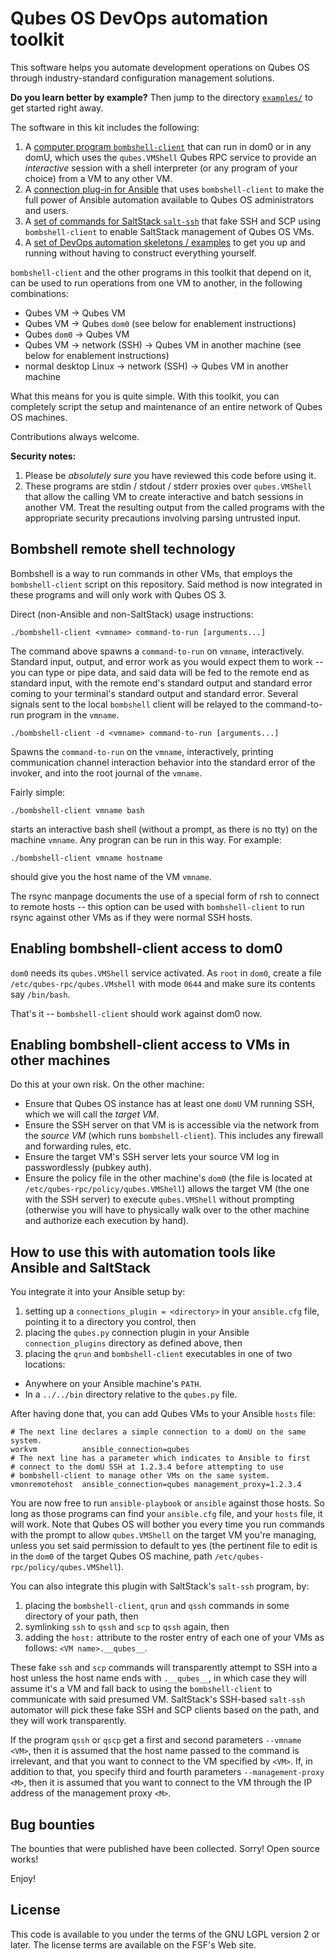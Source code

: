 Qubes OS DevOps automation toolkit
==================================

This software helps you automate development operations on Qubes OS through
industry-standard configuration management solutions.

**Do you learn better by example?**  Then jump to the directory
[`examples/`](examples/) to  get started right away.

The software in this kit includes the following:

1. A [computer program `bombshell-client`](./bin/bombshell-client) that can run in dom0 or
   in any domU, which uses the `qubes.VMShell` Qubes RPC service
   to provide an *interactive* session with a shell interpreter
   (or any program of your choice) from a VM to any other VM.
2. A [connection plug-in for Ansible](./ansible/connection_plugins/qubes.py)
   that uses `bombshell-client` to make the full power of Ansible automation
   available to Qubes OS administrators and users.
3. A [set of commands for SaltStack `salt-ssh`](./bin/) that fake SSH
   and SCP using `bombshell-client` to enable SaltStack management
   of Qubes OS VMs.
4. A [set of DevOps automation skeletons / examples](./examples/) to get you up and
   running without having to construct everything yourself.

`bombshell-client` and the other programs in this toolkit that
depend on it, can be used to run operations from one VM to another,
in the following combinations:

* Qubes VM  -> Qubes VM
* Qubes VM -> Qubes `dom0` (see below for enablement instructions)
* Qubes `dom0` -> Qubes VM
* Qubes VM -> network (SSH) -> Qubes VM in another machine (see below for
   enablement instructions)
* normal desktop Linux -> network (SSH) -> Qubes VM in another machine

What this means for you is quite simple.  With this toolkit, you can completely
script the setup and maintenance of an entire network of Qubes OS machines.

Contributions always welcome.

**Security notes:**

1. Please be *absolutely sure* you have reviewed this code before using it.
2. These programs are stdin / stdout / stderr proxies over `qubes.VMShell`
   that allow the calling VM to create interactive and batch sessions in
   another VM.  Treat the resulting output from the called programs with
   the appropriate security precautions involving parsing untrusted input.

Bombshell remote shell technology
---------------------------------

Bombshell is a way to run commands in other VMs, that employs the `bombshell-client` script on this repository.  Said method is now integrated in these programs and will only work with Qubes OS 3.

Direct (non-Ansible and non-SaltStack) usage instructions:

    ./bombshell-client <vmname> command-to-run [arguments...]

The command above spawns a `command-to-run` on `vmname`, interactively.  Standard input, output, and error work as you would expect them to work -- you can type or pipe data, and said data will be fed to the remote end as standard input, with the remote end's standard output and standard error coming to your terminal's standard output and standard error.  Several signals sent to the local `bombshell` client will be relayed to the command-to-run program in the `vmname`.

    ./bombshell-client -d <vmname> command-to-run [arguments...]

Spawns the `command-to-run` on the `vmname`, interactively, printing communication channel interaction behavior into the standard error of the invoker, and into the root journal of the `vmname`.

Fairly simple:

    ./bombshell-client vmname bash

starts an interactive bash shell (without a prompt, as there is no tty)
on the machine `vmname`.  Any progran can be run in this way.  For
example:

    ./bombshell-client vmname hostname

should give you the host name of the VM `vmname`.

The rsync manpage documents the use of a special form of rsh to connect
to remote hosts -- this option can be used with `bombshell-client`
to run rsync against other VMs as if they were normal SSH hosts.

Enabling bombshell-client access to dom0
----------------------------------------

`dom0` needs its `qubes.VMShell` service activated.  As `root` in `dom0`,
create a file `/etc/qubes-rpc/qubes.VMshell` with mode `0644` and make
sure its contents say `/bin/bash`.

That's it -- `bombshell-client` should work against dom0 now.

Enabling bombshell-client access to VMs in other machines
---------------------------------------------------------

Do this at your own risk.  On the other machine:

* Ensure that Qubes OS instance has at least one `domU` VM running SSH, which
   we will call the *target VM*.
* Ensure the SSH server on that VM is is accessible via the network from the
   *source VM* (which runs `bombshell-client`).  This includes any firewall
   and forwarding rules, etc.
* Ensure the target VM's SSH server lets your source VM log in passwordlessly
   (pubkey auth).
* Ensure the policy file in the other machine's `dom0` (the file is located at
   `/etc/qubes-rpc/policy/qubes.VMShell`) allows  the target VM (the one
   with the SSH server) to execute `qubes.VMShell` without prompting (otherwise
   you will have to physically walk over to the other machine and authorize
   each execution by hand).

How to use this with automation tools like Ansible and SaltStack
----------------------------------------------------------------

You integrate it into your Ansible setup by:

1. setting up a `connections_plugin = <directory>` in your `ansible.cfg`
   file, pointing it to a directory you control, then
2. placing the `qubes.py` connection plugin in your Ansible
   `connection_plugins` directory as defined above, then
3. placing the `qrun` and `bombshell-client` executables in one of two
   locations:

  * Anywhere on your Ansible machine's `PATH`.
  * In a `../../bin` directory relative to the `qubes.py` file.

After having done that, you can add Qubes VMs to your Ansible `hosts` file:

```
# The next line declares a simple connection to a domU on the same system.
workvm          ansible_connection=qubes
# The next line has a parameter which indicates to Ansible to first
# connect to the domU SSH at 1.2.3.4 before attempting to use
# bombshell-client to manage other VMs on the same system.
vmonremotehost  ansible_connection=qubes management_proxy=1.2.3.4
```

You are now free to run `ansible-playbook` or `ansible` against those hosts.
So long as those programs can find your `ansible.cfg` file, and your `hosts`
file, it will work.  Note that Qubes OS will bother you every time you run
commands with the prompt to allow `qubes.VMShell` on the target VM you're
managing, unless you set said permission to default to yes (the pertinent
file to edit is in the `dom0` of the target Qubes OS machine, path
`/etc/qubes-rpc/policy/qubes.VMShell`).

You can also integrate this plugin with SaltStack's `salt-ssh` program, by:

1. placing the `bombshell-client`, `qrun` and `qssh` commands
   in some directory of your path, then
2. symlinking `ssh` to `qssh` and `scp` to `qssh` again, then
3. adding the `host:` attribute to the roster entry of each one of your
   VMs as follows: `<VM name>.__qubes__`.

These fake `ssh` and `scp` commands will transparently attempt to SSH
into a host unless the host name ends with `.__qubes__`, in which case
they will assume it's a VM and fall back to using the `bombshell-client`
to communicate with said presumed VM.  SaltStack's SSH-based `salt-ssh`
automator will pick these fake SSH and SCP clients based on the path,
and they will work transparently.

If the program `qssh` or `qscp` get a first and second parameters
`--vmname <VM>`, then it is assumed that the host name passed to
the command is irrelevant, and that you want to connect to the VM
specified by `<VM>`.  If, in addition to that, you specify third
and fourth parameters `--management-proxy <M>`, then it is assumed
that you want to connect to the VM through the IP address of the
management proxy `<M>`.

Bug bounties
------------

The bounties that were published have been collected.  Sorry!   Open source works!

Enjoy!

License
-------

This code is available to you under the terms of the GNU LGPL version 2
or later.  The license terms are available on the FSF's Web site.
